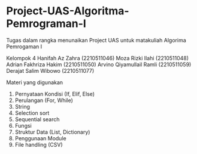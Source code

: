 # Project-UAS-Algoritma-Pemrograman-I

Tugas dalam rangka menunaikan Project UAS untuk matakuliah Algorima
Pemrogaman I

Kelompok 4
Hanifah Az Zahra (2210511046)
Moza Rizki Ilahi (2210511048)
Adrian Fakhriza Hakim (2210511050)
Arvino Qiyamullail Ramli (2210511059)
Derajat Salim Wibowo (2210511077)

Materi yang digunakan
1. Pernyataan Kondisi (If, Elif, Else)
2. Perulangan (For, While)
3. String
4. Selection sort
5. Sequential search
6. Fungsi
7. Struktur Data (List, Dictionary)
8. Penggunaan Module
9. File handling (CSV)
